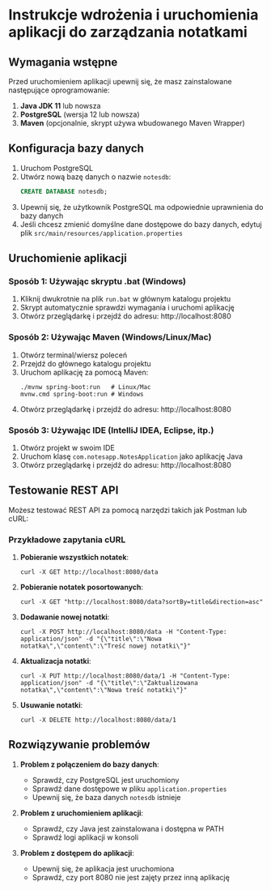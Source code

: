 # Instrukcje wdrożenia i uruchomienia aplikacji do zarządzania notatkami

## Wymagania wstępne

Przed uruchomieniem aplikacji upewnij się, że masz zainstalowane następujące oprogramowanie:

1. **Java JDK 11** lub nowsza
2. **PostgreSQL** (wersja 12 lub nowsza)
3. **Maven** (opcjonalnie, skrypt używa wbudowanego Maven Wrapper)

## Konfiguracja bazy danych

1. Uruchom PostgreSQL
2. Utwórz nową bazę danych o nazwie `notesdb`:
   ```sql
   CREATE DATABASE notesdb;
   ```
3. Upewnij się, że użytkownik PostgreSQL ma odpowiednie uprawnienia do bazy danych
4. Jeśli chcesz zmienić domyślne dane dostępowe do bazy danych, edytuj plik `src/main/resources/application.properties`

## Uruchomienie aplikacji

### Sposób 1: Używając skryptu .bat (Windows)

1. Kliknij dwukrotnie na plik `run.bat` w głównym katalogu projektu
2. Skrypt automatycznie sprawdzi wymagania i uruchomi aplikację
3. Otwórz przeglądarkę i przejdź do adresu: http://localhost:8080

### Sposób 2: Używając Maven (Windows/Linux/Mac)

1. Otwórz terminal/wiersz poleceń
2. Przejdź do głównego katalogu projektu
3. Uruchom aplikację za pomocą Maven:
   ```
   ./mvnw spring-boot:run   # Linux/Mac
   mvnw.cmd spring-boot:run # Windows
   ```
4. Otwórz przeglądarkę i przejdź do adresu: http://localhost:8080

### Sposób 3: Używając IDE (IntelliJ IDEA, Eclipse, itp.)

1. Otwórz projekt w swoim IDE
2. Uruchom klasę `com.notesapp.NotesApplication` jako aplikację Java
3. Otwórz przeglądarkę i przejdź do adresu: http://localhost:8080

## Testowanie REST API

Możesz testować REST API za pomocą narzędzi takich jak Postman lub cURL:

### Przykładowe zapytania cURL

1. **Pobieranie wszystkich notatek**:
   ```
   curl -X GET http://localhost:8080/data
   ```

2. **Pobieranie notatek posortowanych**:
   ```
   curl -X GET "http://localhost:8080/data?sortBy=title&direction=asc"
   ```

3. **Dodawanie nowej notatki**:
   ```
   curl -X POST http://localhost:8080/data -H "Content-Type: application/json" -d "{\"title\":\"Nowa notatka\",\"content\":\"Treść nowej notatki\"}"
   ```

4. **Aktualizacja notatki**:
   ```
   curl -X PUT http://localhost:8080/data/1 -H "Content-Type: application/json" -d "{\"title\":\"Zaktualizowana notatka\",\"content\":\"Nowa treść notatki\"}"
   ```

5. **Usuwanie notatki**:
   ```
   curl -X DELETE http://localhost:8080/data/1
   ```

## Rozwiązywanie problemów

1. **Problem z połączeniem do bazy danych**:
   - Sprawdź, czy PostgreSQL jest uruchomiony
   - Sprawdź dane dostępowe w pliku `application.properties`
   - Upewnij się, że baza danych `notesdb` istnieje

2. **Problem z uruchomieniem aplikacji**:
   - Sprawdź, czy Java jest zainstalowana i dostępna w PATH
   - Sprawdź logi aplikacji w konsoli

3. **Problem z dostępem do aplikacji**:
   - Upewnij się, że aplikacja jest uruchomiona
   - Sprawdź, czy port 8080 nie jest zajęty przez inną aplikację
